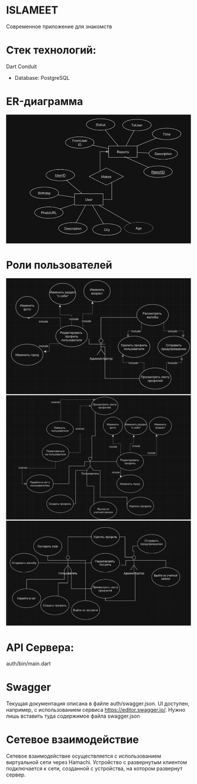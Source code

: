 # ISLAMEET

Современное приложение для знакомств 

# Стек технологий:
  Dart Conduit
  - Database: PostgreSQL

# ER-диаграмма
![ERD](images/erd.png)


# Роли пользователей
![Admin](images/admin.png)
![User](images/user.png)
![General](images/general.png)

# API Сервера:
auth/bin/main.dart

# Swagger
Текущая документация описана в файле auth/swagger.json. UI доступен, например, с использованием сервиса https://editor.swagger.io/. Нужно лишь вставить туда содержимое файла swagger.json

# Сетевое взаимодействие
Сетевое взаимодействие осуществляется с использованием виртуальной сети через Hamachi. Устройство с развернутым клиентом подключается к сети, созданной с устройства, на котором развернут сервер.
